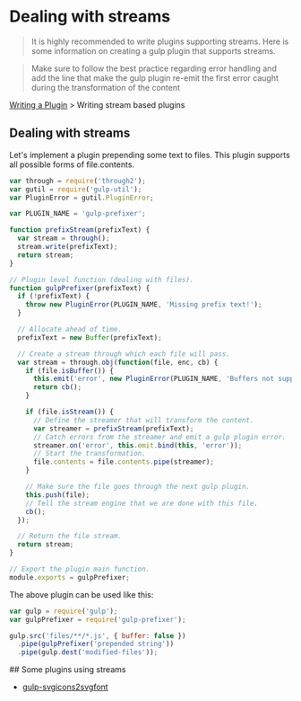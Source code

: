 # Dealing with streams

> It is highly recommended to write plugins supporting streams. Here is some 
  information on creating a gulp plugin that supports streams.

> Make sure to follow the best practice regarding error handling and add the 
  line that make the gulp plugin re-emit the first error caught during the 
  transformation of the content

[Writing a Plugin](README.md) > Writing stream based plugins

## Dealing with streams

Let's implement a plugin prepending some text to files. This plugin supports 
all possible forms of file.contents.

```javascript
var through = require('through2');
var gutil = require('gulp-util');
var PluginError = gutil.PluginError;

var PLUGIN_NAME = 'gulp-prefixer';

function prefixStream(prefixText) {
  var stream = through();
  stream.write(prefixText);
  return stream;
}

// Plugin level function (dealing with files).
function gulpPrefixer(prefixText) {
  if (!prefixText) {
    throw new PluginError(PLUGIN_NAME, 'Missing prefix text!');
  }

  // Allocate ahead of time.
  prefixText = new Buffer(prefixText);

  // Create a stream through which each file will pass.
  var stream = through.obj(function(file, enc, cb) {
    if (file.isBuffer()) {
      this.emit('error', new PluginError(PLUGIN_NAME, 'Buffers not supported!'));
      return cb();
    }

    if (file.isStream()) {
      // Define the streamer that will transform the content.
      var streamer = prefixStream(prefixText);
      // Catch errors from the streamer and emit a gulp plugin error.
      streamer.on('error', this.emit.bind(this, 'error'));
      // Start the transformation.
      file.contents = file.contents.pipe(streamer);
    }

    // Make sure the file goes through the next gulp plugin.
    this.push(file);
    // Tell the stream engine that we are done with this file.
    cb();
  });

  // Return the file stream.
  return stream;
}

// Export the plugin main function.
module.exports = gulpPrefixer;
```

The above plugin can be used like this:

```javascript
var gulp = require('gulp');
var gulpPrefixer = require('gulp-prefixer');

gulp.src('files/**/*.js', { buffer: false })
  .pipe(gulpPrefixer('prepended string'))
  .pipe(gulp.dest('modified-files'));
```

## Some plugins using streams

* [gulp-svgicons2svgfont](https://github.com/nfroidure/gulp-svgiconstosvgfont)
